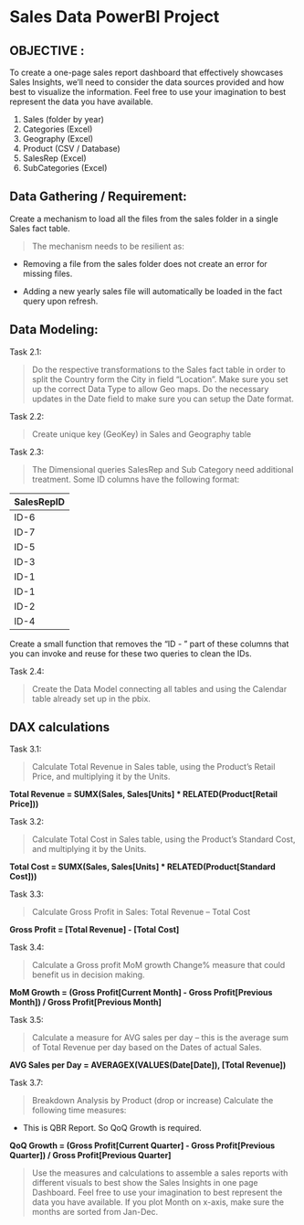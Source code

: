 # Sales Data PowerBI Project

## OBJECTIVE :

To create a one-page sales report dashboard that effectively showcases Sales Insights, we’ll need to consider the data sources provided and how best to visualize the information. Feel free to use your imagination to best represent the data you have available.

1.	Sales (folder by year)
2.	Categories (Excel)
3.	Geography (Excel)
4.	Product (CSV / Database)
5.	SalesRep (Excel)
6.	SubCategories (Excel)

## Data Gathering / Requirement:

Create a mechanism to load all the files from the sales folder in a single Sales fact table.

> The mechanism needs to be resilient as:

 - Removing a file from the sales folder does not create an error for missing files.
 
 - Adding a new yearly sales file will automatically be loaded in the fact query upon refresh.

## Data Modeling: 
Task 2.1: 
> Do the respective transformations to the Sales fact table in order to split the Country form the City in field “Location”. Make sure you set up the correct Data Type to allow Geo maps.
Do the necessary updates in the Date field to make sure you can setup the Date format.

Task 2.2: 
> Create unique key (GeoKey) in Sales and Geography table

Task 2.3:
> The Dimensional queries SalesRep and Sub Category need additional treatment. Some ID columns have the following format:

| SalesRepID  |
| :---------- | 
| ID-6        | 
| ID-7        |
| ID-5        |        
| ID-3        | 
| ID-1        | 
| ID-1        |
| ID-2        |
| ID-4        |

Create a small function that removes the “ID - ” part of these columns that you can invoke and reuse for these two queries to clean the IDs.

Task 2.4: 
> Create the Data Model connecting all tables and using the Calendar table already set up in the pbix.

## DAX calculations

Task 3.1:
> Calculate Total Revenue in Sales table, using the Product’s Retail Price, and multiplying it by the Units.

**Total Revenue = SUMX(Sales, Sales[Units] * RELATED(Product[Retail Price]))**

Task 3.2:
> Calculate Total Cost in Sales table, using the Product’s Standard Cost, and multiplying it by the Units.

**Total Cost = SUMX(Sales, Sales[Units] * RELATED(Product[Standard Cost]))**

Task 3.3:
> Calculate Gross Profit in Sales: Total Revenue – Total Cost

**Gross Profit = [Total Revenue] - [Total Cost]**

Task 3.4:
> Calculate a Gross profit MoM growth Change% measure that could benefit us in decision making.

**MoM Growth = (Gross Profit[Current Month] - Gross Profit[Previous Month]) / Gross Profit[Previous Month]**

Task 3.5:
> Calculate a measure for AVG sales per day – this is the average sum of Total Revenue per day based on the Dates of actual Sales.

**AVG Sales per Day = AVERAGEX(VALUES(Date[Date]), [Total Revenue])**

Task 3.7: 
> Breakdown Analysis by Product (drop or increase)
Calculate the following time measures:
-	This is QBR Report. So QoQ Growth is required.

**QoQ Growth = (Gross Profit[Current Quarter] - Gross Profit[Previous Quarter]) / Gross Profit[Previous Quarter]**

>	Use the measures and calculations to assemble a sales reports with different visuals to best show the Sales Insights in one page Dashboard. Feel free to use your imagination to best represent the data you have available.
If you plot Month on x-axis, make sure the months are sorted from Jan-Dec.

